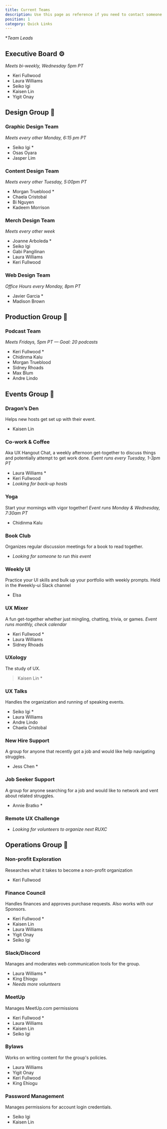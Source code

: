 ```yaml
---
title: Current Teams
description: Use this page as reference if you need to contact someone on a team.
position: 1
category: Quick Links
---
```

**Team Leads*

## Executive Board ⚙️
*Meets bi-weekly, Wednesday 5pm PT*

* Keri Fullwood
* Laura Williams
* Seiko Igi
* Kaisen Lin
* Yigit Onay

## Design Group 🎨

### Graphic Design Team

*Meets every other Monday, 6:15 pm PT*

* Seiko Igi * 
* Osas Oyara 
* Jasper Lim

### Content Design Team

*Meets every other Tuesday, 5:00pm PT*

* Morgan Trueblood * 
* Chaela Cristobal 
* Bi Nguyen 
* Kadeem Morrison

### Merch Design Team

*Meets every other week*

* Joanne Arboleda * 
* Seiko Igi 
* Gabi Pangilinan 
* Laura Williams 
* Keri Fullwood

### Web Design Team

*Office Hours every Monday, 8pm PT*

* Javier Garcia * 
* Madison Brown

## Production Group 🎥

### Podcast Team

*Meets Fridays, 5pm PT — Goal: 20 podcasts*

* Keri Fullwood * 
* Chidinma Kalu 
* Morgan Trueblood 
* Sidney Rhoads 
* Max Blum
* Andre Lindo

## Events Group 🎉

### Dragon’s Den

Helps new hosts get set up with their event.

* Kaisen Lin

### Co-work & Coffee

Aka UX Hangout Chat, a weekly afternoon get-together to discuss things and potentially attempt to get work done.
*Event runs every Tuesday, 1-3pm PT*

* Laura Williams *
* Keri Fullwood
* *Looking for back-up hosts*

### Yoga
Start your mornings with vigor together!
*Event runs Monday & Wednesday, 7:30am PT*

* Chidinma Kalu 

### Book Club

Organizes regular discussion meetings for a book to read together.

* *Looking for someone to run this event*

### Weekly UI
Practice your UI skills and bulk up your portfolio with weekly prompts.
Held in the #weekly-ui Slack channel

* Elsa

### UX Mixer
A fun get-together whether just mingling, chatting, trivia, or games.
*Event runs monthly, check calendar*

* Keri Fullwood *
* Laura Williams
* Sidney Rhoads

### UXology
The study of UX.
> Kaisen Lin *

### UX Talks
Handles the organization and running of speaking events.
* Seiko Igi * 
* Laura Williams 
* Andre Lindo 
* Chaela Cristobal

### New Hire Support
A group for anyone that recently got a job and would like help navigating struggles.
* Jess Chen *

### Job Seeker Support
A group for anyone searching for a job and would like to network and vent about related struggles.
* Annie Bratko *

### Remote UX Challenge

* *Looking for volunteers to organize next RUXC*

## Operations Group 🔧

### Non-profit Exploration

Researches what it takes to become a non-profit organization

* Keri Fullwood

### Finance Council

Handles finances and approves purchase requests. Also works with our Sponsors.

* Keri Fullwood * 
* Kaisen Lin 
* Laura Williams 
* Yigit Onay 
* Seiko Igi

### Slack/Discord

Manages and moderates web communication tools for the group.

* Laura Williams *
* King Ehiogu
* *Needs more volunteers*

### MeetUp

Manages MeetUp.com permissions

* Keri Fullwood *
* Laura Williams
* Kaisen Lin
* Seiko Igi

### Bylaws

Works on writing content for the group's policies.

* Laura Williams 
* Yigit Onay 
* Keri Fullwood 
* King Ehiogu

### Password Management

Manages permissions for account login credentials.

* Seiko Igi 
* Kaisen Lin